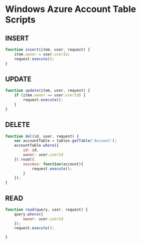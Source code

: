 # Windows Azure Account Table Scripts

## INSERT

```javascript
function insert(item, user, request) {
    item.owner = user.userId;
    request.execute();
}
```

## UPDATE

```javascript
function update(item, user, request) {
    if (item.owner == user.userId) {
        request.execute();
    }
}
```

## DELETE

```javascript
function del(id, user, request) {
    var accountTable = tables.getTable('Account');
    accountTable.where({
        id: id,
        owner: user.userId
    }).read({
        success: function(account){
            request.execute();
        }
    });
}
```

## READ

```javascript
function read(query, user, request) {
    query.where({
        owner: user.userId
    });
    request.execute();

}
```